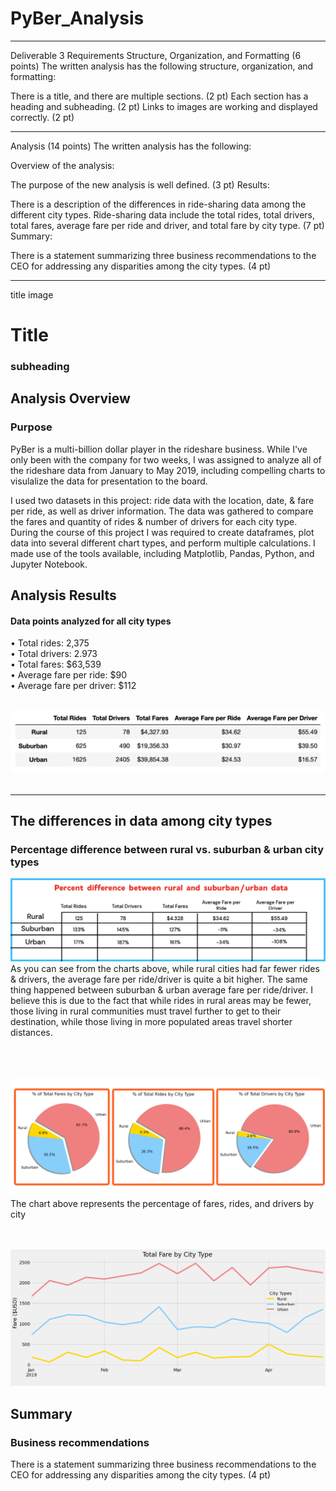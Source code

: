 # PyBer_Analysis
_____________
Deliverable 3 Requirements
Structure, Organization, and Formatting (6 points)
The written analysis has the following structure, organization, and formatting:

There is a title, and there are multiple sections. (2 pt)
Each section has a heading and subheading. (2 pt)
Links to images are working and displayed correctly. (2 pt)
_____________
Analysis (14 points)
The written analysis has the following:

Overview of the analysis:

The purpose of the new analysis is well defined. (3 pt)
Results:

There is a description of the differences in ride-sharing data among the different city types. Ride-sharing data include the total rides, total drivers, total fares, average fare per ride and driver, and total fare by city type. (7 pt)
Summary:

There is a statement summarizing three business recommendations to the CEO for addressing any disparities among the city types. (4 pt)
_____________

title image
# Title
### subheading



## Analysis Overview
### Purpose

PyBer is a multi-billion dollar player in the rideshare business. While I've only been with the company for two weeks, I was assigned to analyze all of the rideshare data from January to May 2019, including compelling charts to visulalize the data for presentation to the board.
<BR>
  
I used two datasets in this project: ride data with the location, date, & fare per ride, as well as driver information. The data was gathered to compare the fares and quantity of rides & number of drivers for each city type. During the course of this project I was required to create dataframes, plot data into several different chart types, and perform multiple calculations. I made use of the tools available, including Matplotlib, Pandas, Python, and Jupyter Notebook.
<BR>
  
## Analysis Results


  
#### Data points analyzed for all city types


• Total rides: 2,375
      <BR>
• Total drivers: 2.973
      <BR>
• Total fares: $63,539
      <BR>
• Average fare per ride: $90
      <BR>
• Average fare per driver: $112
      <BR><BR>


<img src="https://github.com/meggrooms/PyBer_Analysis/blob/main/Images/totals.png" size=2>  
 <BR><BR>
        
 _____________
        
## The differences in data among city types
### Percentage difference between rural vs. suburban & urban city types
<img src="https://github.com/meggrooms/PyBer_Analysis/blob/main/Images/%25%20different%20from%20rural.png">
<BR>
As you can see from the charts above, while rural cities had far fewer rides & drivers, the average fare per ride/driver is quite a bit higher. The same thing happened between suburban & urban average fare per ride/driver. I believe this is due to the fact that while rides in rural areas may be fewer, those living in rural communities must travel further to get to their destination, while those living in more populated areas travel shorter distances.

 
    
 <BR><BR>   
 <img src="https://github.com/meggrooms/PyBer_Analysis/blob/main/Images/total%20percents.png">
 <BR>
 The chart above represents the percentage of fares, rides, and drivers by city 
   
   
<BR><BR>
<img src="https://github.com/meggrooms/PyBer_Analysis/blob/main/Images/fig%208%20-%20Ttl%20fare%20by%20city%20type.png">
  
## Summary
### Business recommendations
There is a statement summarizing three business recommendations to the CEO for addressing any disparities among the city types. (4 pt)
